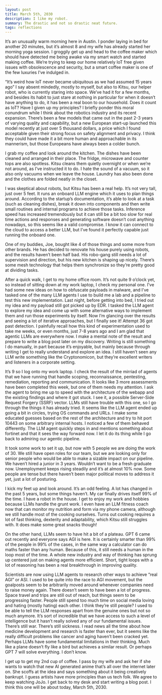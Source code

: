 ```yaml
---
layout: post
title: March 5th, 2030
description: I like my robot.
summary: The drastic and not so drastic neat future.
tags: reflections
---
```


It’s an unusually warm morning here in Austin. I ponder laying in bed for another 20 minutes, but it’s almost 8 and my wife has already started her morning yoga session. I groggily get up and head to the coffee maker which should have detected me being awake via my smart watch and started making coffee. We’re trying to keep our home relatively IoT free given issues with obsolescence and security, but a smart coffee maker is one of the few luxuries I’ve indulged in. 

“It’s weird how IoT never became ubiquitous as we had assumed 15 years ago” I say absent mindedly, mostly to myself, but also to Kitsu, our helper robot, who is currently staring into space. We’ve had it for a few months, and besides its habit to just stare at nothing in particular for when it doesn’t have anything to do, it has been a real boon to our household. Does it count as IoT? Have I given up my principles? I briefly ponder this moral conundrum while I think about the robotics industry and its recent expansion. There’s been a few models that came out in the past 2-3 years of varying quality and capability, but a new European start-up launched this model recently at just over 5 thousand dollars, a price which I found acceptable given their strong focus on safety alignment and privacy. I think they could have made it a bit more human and approachable in its mannerism, but those Europeans have always been a colder bunch. 

I grab my coffee and look around the kitchen. The dishes have been cleaned and arranged in their place. The fridge, microwave and counter tops are also spotless. Kitsu cleans them quietly overnight or when we’re not around, as I’ve instructed it to do. I hate the sound of a vacuum, so it also only vacuums when we leave the house. Laundry has also been done and the clothes are folded neatly in the closet. 

I was skeptical about robots, but Kitsu has been a real help. It’s not very tall, just over 5 feet. It runs an onboard LLM engine which it uses to plan things around. According to the startup’s documentation, it’s able to look at a task (such as cleaning dishes), break it down into components and then write small routines and internal programs to achieve those tasks. Inference speed has increased tremendously but it can still be a bit too slow for real time actions and responses and generating software doesn’t cost anything nowadays, so this seems like a valid compromise. I know it can connect to the cloud to access a better LLM, but I’ve found it perfectly capable just running the onboard one. 

One of my buddies, Joe, bought like 4 of those things and some more from other brands. He has decided to renovate his house purely using robots, and the results haven’t been half bad. His robo-gang still needs a lot of supervision and direction, but his new kitchen is shaping up nicely. There’s some mesh technology that helps them synchronize so they’re pretty good at dividing tasks. 

After a quick walk, I get to my home office room. It’s not quite 9 o’clock yet, so instead of sitting down at my work laptop, I check my personal one. I’ve had some new ideas on how to obfuscate payloads in malware, and I’ve tasked one of the many LLM agents I use to build me a lab and a pipeline to test this new implementation. Last night, before getting into bed, I tried out my idea and my payload still got picked up by EDR. I tasked the LLM agent to explore my idea and come up with some alternative ways to implement them and run those experiments by itself. Now I’m glancing over the results and seeing a lot of iterative approaches, but I finally see it! Attempt 36 got past detection. I painfully recall how this kind of experimentation used to take me weeks, or even months, just 7-8 years ago and I am glad that agentic LLMs are everywhere now. I make a mental note of the result and prepare to write a blog post later on my discovery. Writing is still something I do manually, in part because it’s enjoyable, but mainly because through writing I get to really understand and explore an idea. I still haven’t seen any LLM write something like the Cryptonomicon, but they’re excellent writers and listeners in a corporate setting. 

It’s 9 so I log onto my work laptop. I check the result of the mirriad of agents that we have running that handle scoping, reconnaissance, pentesting, remediation, reporting and communication. It looks like 3 more assessments have been completed this week, but one of them needs my attention. I ask the agent to bring me up to speed with the architecture of the webapp and the existing findings and where it got stuck. I see it, a possible Server-Side Request Forgery (SSRF) vector. LLMs still have trouble with this one, so I go through the things it has already tried. It seems like the LLM agent ended up going a bit in circles, trying OS commands and URLs. I make some educated guesses based on the rest of the architecture and try to hit port 10443 on some arbitrary internal hosts. I noticed a few of them behaved differently. The LLM agent quickly steps in and mentions something about fortinet and that it sees the way forward now. I let it do its thing while I go back to admiring our agentic pipeline. 

It took some work to set it up, but now with 5 people we are doing the work of 30. We still have open roles for our team, but we are looking only for senior people who would be able to make a sizable impact on our pipeline. We haven’t hired a junior in 3 years. Wouldn’t want to be a fresh graduate now. Unemployment keeps rising steadily and it’s at almost 10% now. Some people are tense but there haven’t been major political moves to address it yet, just a lot of posturing. 

I kick my feet up and look around. It’s an odd feeling. A lot has changed in the past 5 years, but some things haven’t. My car finally drives itself 99% of the time. I have a robot in the house. I get to enjoy my work and hobbies because LLMs handle the grunt work. I even have an LLM fitness coach now that can monitor my nutrition and form via my phone camera, although we still handle most of the cooking ourselves. Turns out cooking requires a lot of fast thinking, dexterity and adaptability, which Kitsu still struggles with. It does make some great snacks though! 

On the other hand, LLMs seem to have hit a bit of a plateau. GPT 6 came out recently and everyone says AGI is here. It is certainly smarter than 99% of the people in 99% of the cases, in the same way a calculator can do maths faster than any human. Because of this, it still needs a human in the loop most of the time. A whole new industry and way of thinking has sprung up centered just on making agents more efficient. Short, tight loops with a lot of reasoning has been a real breakthrough in improving quality. 

Scientists are now using LLM agents to research other ways to achieve “real AGI” or ASI. I used to be quite into the race to AGI movement, but the goalposts seem to be arbitrarily moved around whenever companies need to raise money again. There doesn’t seem to have been a lot of progress. Space travel and trips are still out of reach, but things seem to be progressing faster. People still spend too much time on social media loving and hating (mostly hating) each other. I think they’re still people? I used to be able to tell the LLM responses apart from the genuine ones but not so much anymore. It’s sort of incredible that we have access to such a level of intelligence but it hasn’t really solved any of our fundamental issues. There’s still war. There’s still sickness. I read news all the time about how medicine development and research is faster than ever, but it seems like the really difficult problems like cancer and aging haven’t been cracked yet. Perhaps LLMs have some fundamental limitations in their thinking. Much like a plane doesn’t fly like a bird but achieves a similar result. Or perhaps GPT 7 will solve everything. I don’t know. 

I get up to get my 2nd cup of coffee. I pass by my wife and ask her if she wants to watch that new AI generated anime that’s all over the internet later on. She scoffs at the idea and says something about it being creatively bankrupt. I guess artists have more principles than us tech folk. We agree to keep watching JoJo. I get back to my desk and start writing a blog post. I think this one will be about today, March 5th, 2030. 
